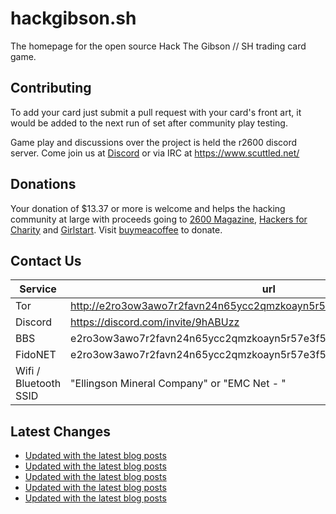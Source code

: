 # hackgibson.sh
The homepage for the open source Hack The Gibson // SH trading card game.


## Contributing

To add your card just submit a pull request with your card's front art, it would be added to the next run of set after community play testing.

Game play and discussions over the project is held the r2600 discord server. Come join us at [Discord](https://discord.com/invite/9hABUzz) or via IRC at https://www.scuttled.net/


## Donations

Your donation of $13.37 or more is welcome and helps the hacking community at large with proceeds going to [2600 Magazine](https://2600.com/), [Hackers for Charity](https://hackersforcharity.org) and [Girlstart](https://girlstart.org).  Visit [buymeacoffee](https://www.buymeacoffee.com/hackgibson.sh) to donate.


## Contact Us

Service | url
-|-
Tor | http://e2ro3ow3awo7r2favn24n65ycc2qmzkoayn5r57e3f56nvjwdcgg32ad.onion
Discord | https://discord.com/invite/9hABUzz
BBS | e2ro3ow3awo7r2favn24n65ycc2qmzkoayn5r57e3f56nvjwdcgg32ad.onion:23
FidoNET | e2ro3ow3awo7r2favn24n65ycc2qmzkoayn5r57e3f56nvjwdcgg32ad.onion:24554
Wifi / Bluetooth SSID | "Ellingson Mineral Company" or "EMC Net - <fidonet address>"

## Latest Changes
<!-- BLOG-POST-LIST:START -->
- [Updated with the latest blog posts](https://github.com/DFW2600/hackgibson.sh/commit/c32a489d4603cea43c160272fb3c9211255884a5)
- [Updated with the latest blog posts](https://github.com/DFW2600/hackgibson.sh/commit/3634b612b6e5c48a360d9f5eb13c368cd2f35f2b)
- [Updated with the latest blog posts](https://github.com/DFW2600/hackgibson.sh/commit/2925256cc0d9de72a74b2721d4851d371d5df090)
- [Updated with the latest blog posts](https://github.com/DFW2600/hackgibson.sh/commit/aa588d3c85230c0cf357b012b074e56d6e1a50c3)
- [Updated with the latest blog posts](https://github.com/DFW2600/hackgibson.sh/commit/4640354ef5f84bd62199ed469232a89c473f1f24)
<!-- BLOG-POST-LIST:END -->
